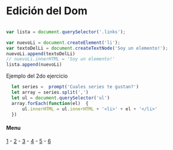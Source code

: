 # Edición del Dom
```js

var lista = document.querySelector('.links');

var nuevoLi = document.createElement('li');
var textoDelLi = document.createTextNode('Soy un elemento!');
nuevoLi.append(textoDelLi)
// nuevoLi.innerHTML = 'Soy un elemento!'
lista.append(nuevoLi)
```

Ejemplo del 2do ejercicio
```js
  let series =  prompt('Cuales series te gustan?')
  let array = series.split(',')
  let ul = document.querySelector('ul')
  array.forEach(function(el)  {
      ul.innerHTML = ul.innerHTML + '<li>' + el + '</li>' 
  })
```
#### Menu
[1](/js02/01_closures_callbacks.md) - [2](/js02/02_arrays.md) - [3](/js02/03_editar_dom.md) - [4](/js02/04_clases.md) - [5](/js02/05_eventos.md) - [6](/js02/06_timers.md)